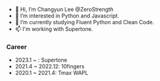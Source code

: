 - 👋 Hi, I’m Changyun Lee @ZeroStrength
- 👀 I’m interested in Python and Javascript.
- 🌱 I’m currently studying Fluent Python and Clean Code.
- 📫 I'm working with Supertone.

### Career
- 2023.1 ~ : Supertone
- 2021.4 ~ 2022.12: 10fingers
- 2020.1 ~ 2021.4: Tmax WAPL
